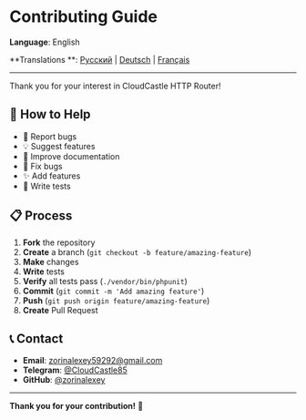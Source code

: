 # Contributing Guide

**Language**: English

**Translations
**: [Русский](../ru/CONTRIBUTING.md) | [Deutsch](../de/CONTRIBUTING.md) | [Français](../fr/CONTRIBUTING.md)

---

Thank you for your interest in CloudCastle HTTP Router!

## 🤝 How to Help

- 🐛 Report bugs
- 💡 Suggest features
- 📝 Improve documentation
- 🔧 Fix bugs
- ✨ Add features
- 🧪 Write tests

## 📋 Process

1. **Fork** the repository
2. **Create** a branch (`git checkout -b feature/amazing-feature`)
3. **Make** changes
4. **Write** tests
5. **Verify** all tests pass (`./vendor/bin/phpunit`)
6. **Commit** (`git commit -m 'Add amazing feature'`)
7. **Push** (`git push origin feature/amazing-feature`)
8. **Create** Pull Request

## 📞 Contact

- **Email**: zorinalexey59292@gmail.com
- **Telegram**: [@CloudCastle85](https://t.me/CloudCastle85)
- **GitHub**: [@zorinalexey](https://github.com/zorinalexey)

---

**Thank you for your contribution!** 🎉
